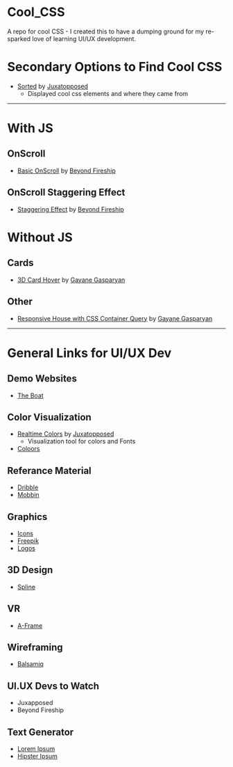 # Cool_CSS
A repo for cool CSS - I created this to have a dumping ground for my re-sparked love of learning UI/UX development. 

# Secondary Options to Find Cool CSS
- [Sorted](https://stacksorted.com) by [Juxatopposed](https://www.youtube.com/@juxtopposed)
  - Displayed cool css elements and where they came from
---


# With JS
## OnScroll
- [Basic OnScroll](https://www.youtube.com/watch?v=T33NN_pPeNI) by [Beyond Fireship](https://www.youtube.com/@beyondfireship)
## OnScroll Staggering Effect
- [Staggering Effect](https://www.youtube.com/watch?v=T33NN_pPeNI) by [Beyond Fireship](https://www.youtube.com/@beyondfireship)

# Without JS
## Cards
- [3D Card Hover](https://codepen.io/gayane-gasparyan/pen/wvxewXO) by [Gayane Gasparyan](https://codepen.io/gayane-gasparyan)


## Other
-  [Responsive House with CSS Container Query](https://codepen.io/gayane-gasparyan/pen/yLqjVWb) by [Gayane Gasparyan](https://codepen.io/gayane-gasparyan)


---
# General Links for UI/UX Dev
## Demo Websites
- [The Boat](https://www.sbs.com.au/theboat/)
  
## Color Visualization
- [Realtime Colors](https://www.realtimecolors.com/) by [Juxatopposed](https://www.youtube.com/@juxtopposed)
  - Visualization tool for colors and Fonts
- [Coloors](https://coolors.co/)

## Referance Material
- [Dribble](https://dribbble.com/) 
- [Mobbin](https://mobbin.com/browse)

## Graphics
- [Icons](https://icons8.com/)
- [Freepik](https://www.freepik.com/)
- [Logos](https://www.dicebear.com/playground/)
  
## 3D Design
- [Spline](https://spline.design/)
  
## VR
- [A-Frame](https://aframe.io/)

## Wireframing
- [Balsamiq](https://balsamiq.com/)

## UI.UX Devs to Watch
- Juxapposed
- Beyond Fireship

## Text Generator
- [Lorem Ipsum](https://loremipsum.io/generator)
- [Hipster Ipsum](https://hipsum.co)